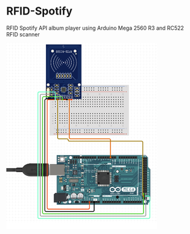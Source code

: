 # RFID-Spotify
RFID Spotify API album player using Arduino Mega 2560 R3 and RC522 RFID scanner
<p align="left"><img src="./wiring.png" width="400"></p>
